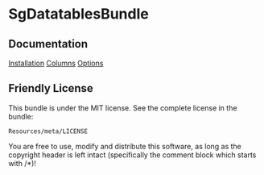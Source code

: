 # SgDatatablesBundle

## Documentation

[Installation](https://github.com/stwe/DatatablesBundle/blob/1.0/Resources/doc/installation.md)
[Columns](https://github.com/stwe/DatatablesBundle/blob/1.0/Resources/doc/columns.md)
[Options](https://github.com/stwe/DatatablesBundle/blob/1.0/Resources/doc/options.md)

## Friendly License

This bundle is under the MIT license. See the complete license in the bundle:

    Resources/meta/LICENSE

You are free to use, modify and distribute this software, as long as the copyright header is left intact (specifically the comment block which starts with /*)!
